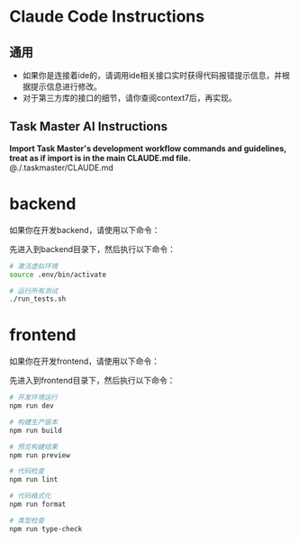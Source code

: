 # Claude Code Instructions

## 通用

- 如果你是连接着ide的，请调用ide相关接口实时获得代码报错提示信息，并根据提示信息进行修改。
- 对于第三方库的接口的细节，请你查阅context7后，再实现。

## Task Master AI Instructions
**Import Task Master's development workflow commands and guidelines, treat as if import is in the main CLAUDE.md file.**
@./.taskmaster/CLAUDE.md

# backend

如果你在开发backend，请使用以下命令：

先进入到backend目录下，然后执行以下命令：
```bash
# 激活虚拟环境
source .env/bin/activate

# 运行所有测试
./run_tests.sh
```

# frontend

如果你在开发frontend，请使用以下命令：

先进入到frontend目录下，然后执行以下命令：
```bash
# 开发环境运行
npm run dev

# 构建生产版本
npm run build

# 预览构建结果
npm run preview

# 代码检查
npm run lint

# 代码格式化
npm run format

# 类型检查
npm run type-check
```